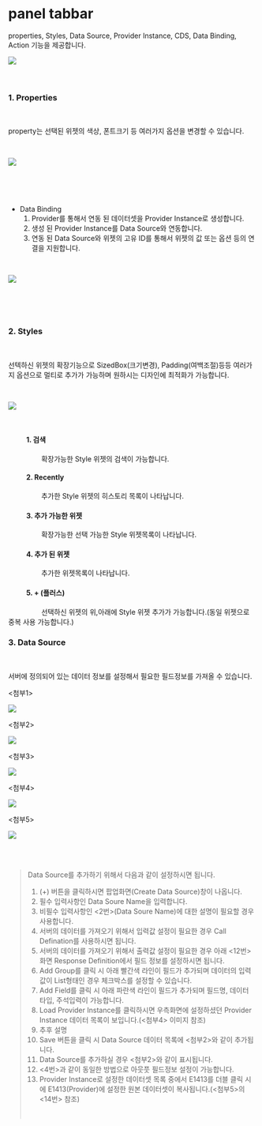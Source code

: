 # panel tabbar

properties, Styles, Data Source, Provider Instance, CDS, Data Binding, Action 기능을 제공합니다.


![](../../assets/panel_tabbar/panel_tabbar.png)
<br />
<br />
<br />

### 1. Properties
<br />
   
   property는 선택된 위젯의 색상, 폰트크기 등 여러가지 옵션을 변경할 수 있습니다.

<br />

![](../../assets/panel_tabbar/property.png)


<br />
<br />
<br />

* Data Binding
    1. Provider를 통해서 연동 된 데이터셋을 Provider Instance로 생성합니다.
    2. 생성 된 Provider Instance를 Data Source와 연동합니다.
    3. 연동 된 Data Source와 위젯의 고유 ID를 통해서 위젯의 값 또는 옵션 등의 연결을 지원합니다.  

<br />

![](../../assets/panel_tabbar/databinding.png)

<br />
<br />
<br />

### 2. Styles
<br />
 
선텍하신 위젯의 확장기능으로 SizedBox(크기변경), Padding(여백조절)등등 여러가지 옵션으로 멀티로 추가가 가능하며 
원하시는 디자인에 최적화가 가능합니다. 

<br />

![](../../assets/panel_tabbar/styles.png)

<br />

#### &nbsp;&nbsp;&nbsp;&nbsp;&nbsp;&nbsp;&nbsp;&nbsp;&nbsp;&nbsp; 1. 검색
&nbsp;&nbsp;&nbsp;&nbsp;&nbsp;&nbsp;&nbsp;&nbsp;&nbsp;&nbsp; &nbsp;&nbsp;&nbsp;&nbsp;&nbsp; 확장가능한 Style 위젯의 검색이 가능합니다.


#### &nbsp;&nbsp;&nbsp;&nbsp;&nbsp;&nbsp;&nbsp;&nbsp;&nbsp;&nbsp; 2. Recently
&nbsp;&nbsp;&nbsp;&nbsp;&nbsp;&nbsp;&nbsp;&nbsp;&nbsp;&nbsp; &nbsp;&nbsp;&nbsp;&nbsp;&nbsp; 추가한 Style 위젯의 히스토리 목록이 나타납니다.


#### &nbsp;&nbsp;&nbsp;&nbsp;&nbsp;&nbsp;&nbsp;&nbsp;&nbsp;&nbsp; 3. 추가 가능한 위젯
&nbsp;&nbsp;&nbsp;&nbsp;&nbsp;&nbsp;&nbsp;&nbsp;&nbsp;&nbsp; &nbsp;&nbsp;&nbsp;&nbsp;&nbsp; 확장가능한 선택 가능한 Style 위젯목록이 나타납니다.

#### &nbsp;&nbsp;&nbsp;&nbsp;&nbsp;&nbsp;&nbsp;&nbsp;&nbsp;&nbsp; 4. 추가 된 위젯
&nbsp;&nbsp;&nbsp;&nbsp;&nbsp;&nbsp;&nbsp;&nbsp;&nbsp;&nbsp; &nbsp;&nbsp;&nbsp;&nbsp;&nbsp; 추가한 위젯목록이 나타납니다.


#### &nbsp;&nbsp;&nbsp;&nbsp;&nbsp;&nbsp;&nbsp;&nbsp;&nbsp;&nbsp; 5. + (플러스)
&nbsp;&nbsp;&nbsp;&nbsp;&nbsp;&nbsp;&nbsp;&nbsp;&nbsp;&nbsp; &nbsp;&nbsp;&nbsp;&nbsp;&nbsp; 선택하신 위젯의 위,아래에 Style 위젯 추가가 가능합니다.(동일 위젯으로 중복 사용 가능합니다.)


### 3. Data Source
<br />

서버에 정의되어 있는 데이터 정보를 설정해서 필요한 필드정보를 가져올 수 있습니다. 

<첨부1>

![](../../assets/panel_tabbar/ds1.png)


<첨부2>

![](../../assets/panel_tabbar/ds2.png)

<첨부3>

![](../../assets/panel_tabbar/ds3.png)

<첨부4>

![](../../assets/panel_tabbar/ds4.png)

<첨부5>

![](../../assets/panel_tabbar/ds5.png)


<br />
<br />

> 
>  
> Data Source를 추가하기 위해서 다음과 같이 설정하시면 됩니다.
>
> 
> 1.  (+) 버튼을 클릭하시면 팝업화면(Create Data Source)창이 나옵니다.
> 2.  필수 입력사항인 Data Soure Name을 입력합니다.
> 3.  비필수 입력사항인 <2번>(Data Soure Name)에 대한 설명이 필요할 경우 사용합니다.
> 4.  서버의 데이터를 가져오기 위해서 입력값 설정이 필요한 경우 Call Defination를 사용하시면 됩니다.
> 5.  서버의 데이터를 가져오기 위해서 출력값 설정이 필요한 경우 아래 <12번>화면 Response Definition에서 필드 정보를 설정하시면 됩니다.
> 6.  Add Group를 클릭 시 아래 빨간색 라인이 필드가 추가되며 데이터의 입력값이 List형태인 경우 체크박스를 설정할 수 있습니다.
> 7.  Add Field를 클릭 시 아래 파란색 라인이 필드가 추가되며 필드명, 데이터 타입, 주석입력이 가능합니다.
> 8.  Load Provider Instance를 클릭하시면 우측화면에 설정하셨던 Provider Instance 데이터 목록이 보입니다.(<첨부4> 이미지 참조)
> 9.  추후 설명
> 10. Save 버튼을 클릭 시 Data Source 데이터 목록에 <첨부2>와 같이 추가됩니다.
> 11. Data Source를 추가하실 경우 <첨부2>와 같이 표시됩니다.
> 12. <4번>과 같이 동일한 방법으로 아웃풋 필드정보 설정이 가능합니다. 
> 13. Provider Instance로 설정한 데이터셋 목록 중에서 E1413를 더블 클릭 시에 E1413(Provider)에 설정한 원본 데이터셋이 복사됩니다.(<첨부5>의 <14번> 참조)
> <br />
>





